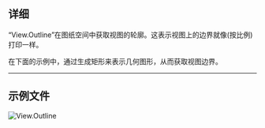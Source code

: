 ## 详细
“View.Outline”在图纸空间中获取视图的轮廓。这表示视图上的边界就像(按比例)打印一样。

在下面的示例中，通过生成矩形来表示几何图形，从而获取视图边界。
___
## 示例文件

![View.Outline](./Revit.Elements.Views.View.Outline_img.jpg)
